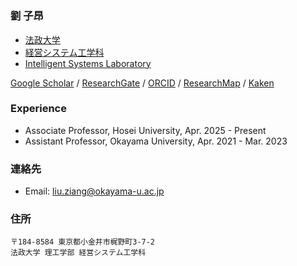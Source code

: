 # 

### 劉 子昂

- [法政大学](https://www.hosei.ac.jp/)
- [経営システム工学科](https://ise-hp.ws.hosei.ac.jp/)
- [Intelligent Systems Laboratory](https://isl-hosei.github.io/)

[Google Scholar](https://scholar.google.com/citations?user=dRuC1OoAAAAJ&hl) / 
[ResearchGate](https://www.researchgate.net/profile/Ziang-Liu-4) / 
[ORCID](https://orcid.org/0000-0002-1364-3502) / 
[ResearchMap](https://researchmap.jp/liu.ziang) /
[Kaken](https://nrid.nii.ac.jp/ja/nrid/1000030908166/)

### Experience

- Associate Professor, Hosei University, Apr. 2025 - Present
- Assistant Professor, Okayama University, Apr. 2021 - Mar. 2023

### 連絡先

- Email: [liu.ziang@okayama-u.ac.jp](mailto:liu.ziang@okayama-u.ac.jp)   

### 住所

```
〒184-8584 東京都小金井市梶野町3-7-2
法政大学 理工学部 経営システム工学科
```

